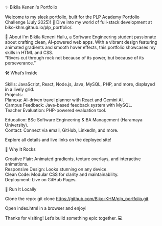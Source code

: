    ✨ Bikila Keneni's Portfolio
   
Welcome to my sleek portfolio, built for the PLP Academy Portfolio Challenge (July 2025)! 🚀 Dive into my world of full-stack development at biko-khm.github.io/plp_portfolio/.  

🌟 About
I'm Bikila Keneni Hailu, a Software Engineering student passionate about crafting clean, AI-powered web apps. With a vibrant design featuring animated gradients and smooth hover effects, this portfolio showcases my skills in HTML and CSS.  
“Rivers cut through rock not because of its power, but because of its perseverance.”

🛠️ What’s Inside

Skills: JavaScript, React, Node.js, Java, MySQL, PHP, and more, displayed in a lively grid.  
Projects:  
Planexa: AI-driven travel planner with React and Gemini AI.  
Campus Feedback: Java-based feedback system with MySQL.  
Teacher Evaluation: PHP-powered evaluation tool.


Education: BSc Software Engineering & BA Management (Haramaya University).  
Contact: Connect via email, GitHub, LinkedIn, and more.

Explore all details and live links on the deployed site!  

🎨 Why It Rocks

Creative Flair: Animated gradients, texture overlays, and interactive animations.  
Responsive Design: Looks stunning on any device.  
Clean Code: Modular CSS for clarity and maintainability.  
Deployment: Live on GitHub Pages.


🚀 Run It Locally

Clone the repo:  git clone https://github.com/Biko-KHM/plp_portfolio.git


Open index.html in a browser and enjoy!


Thanks for visiting! Let’s build something epic together. 💻
